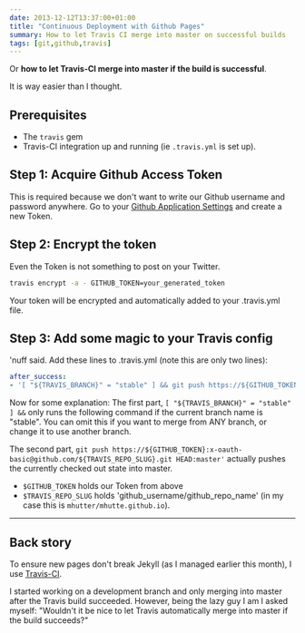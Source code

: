 ```yaml
---
date: 2013-12-12T13:37:00+01:00
title: "Continuous Deployment with Github Pages"
summary: How to let Travis CI merge into master on successful builds
tags: [git,github,travis]
---
```


Or **how to let Travis-CI merge into master if the build is successful**.

It is way easier than I thought.


## Prerequisites
* The `travis` gem
* Travis-CI integration up and running (ie `.travis.yml` is set up).


## Step 1: Acquire Github Access Token
This is required because we don't want to write our Github username and password anywhere.
Go to your [Github Application Settings](https://github.com/settings/applications) and create a new Token.


## Step 2: Encrypt the token
Even the Token is not something to post on your Twitter.

```bash
travis encrypt -a - GITHUB_TOKEN=your_generated_token
```

Your token will be encrypted and automatically added to your .travis.yml file.


## Step 3: Add some magic to your Travis config
'nuff said. Add these lines to .travis.yml (note this are only two lines):

```yaml
after_success:
- '[ "${TRAVIS_BRANCH}" = "stable" ] && git push https://${GITHUB_TOKEN}:x-oauth-basic@github.com/${TRAVIS_REPO_SLUG}.git HEAD:master'
```

Now for some explanation:
The first part, `[ "${TRAVIS_BRANCH}" = "stable" ] &&` only runs the following command if the current branch name is "stable". You can omit this if you want to merge from ANY branch, or change it to use another branch.

The second part, `git push https://${GITHUB_TOKEN}:x-oauth-basic@github.com/${TRAVIS_REPO_SLUG}.git HEAD:master'` actually pushes the currently checked out state into master.
* `$GITHUB_TOKEN` holds our Token from above
* `$TRAVIS_REPO_SLUG` holds 'github_username/github_repo_name' (in my case this is `mhutter/mhutte.github.io`).

---

## Back story

To ensure new pages don't break Jekyll (as I managed earlier this month), I use [Travis-CI](https://travis-ci.org/).

I started working on a development branch and only merging into master after the Travis build succeeded. However, being the lazy guy I am I asked myself: "Wouldn't it be nice to let Travis automatically merge into master if the build succeeds?"
